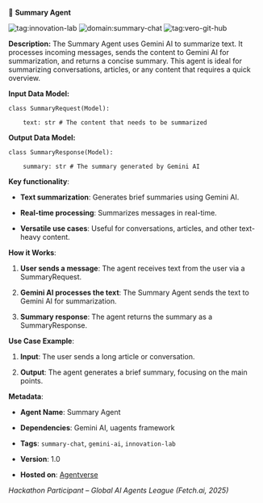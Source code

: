 🤖 **Summary Agent**

![tag:innovation-lab](https://img.shields.io/badge/innovation--lab-3D8BD3) 
![domain:summary-chat](https://img.shields.io/badge/domain%2Fchat-green) 
![tag:vero-git-hub](https://img.shields.io/badge/tag%2Fvero--git--hub-purple) 

 **Description:** The Summary Agent uses Gemini AI to summarize text. It processes incoming messages, sends the content to Gemini AI for summarization, and returns a concise summary. This agent is ideal for summarizing conversations, articles, or any content that requires a quick overview.


**Input Data Model:**

    class SummaryRequest(Model):
    
	    text: str # The content that needs to be summarized

**Output Data Model:**

    class SummaryResponse(Model):
    
	    summary: str # The summary generated by Gemini AI


**Key functionality**:
    
- **Text summarization**: Generates brief summaries using Gemini AI.
        
- **Real-time processing**: Summarizes messages in real-time.
        
- **Versatile use cases**: Useful for conversations, articles, and other text-heavy content.


**How it Works**:

1.  **User sends a message**: The agent receives text from the user via a SummaryRequest.
    
2.  **Gemini AI processes the text**: The Summary Agent sends the text to Gemini AI for summarization.
    
3.  **Summary response**: The agent returns the summary as a SummaryResponse.


**Use Case Example**:

1.  **Input**: The user sends a long article or conversation.
    
2.  **Output**: The agent generates a brief summary, focusing on the main points.
    

**Metadata**:

-   **Agent Name**: Summary Agent

-   **Dependencies**: Gemini AI, uagents framework

-   **Tags**: `summary-chat`, `gemini-ai`, `innovation-lab`

-   **Version**: 1.0

-   **Hosted on**: [Agentverse](https://agentverse.ai/agents/details/agent1qvl93v59uh72cu3fc637h4rdnlgcmjkg3f0xccusykk8y6pdh7x86ttzln8)


_Hackathon Participant – Global AI Agents League (Fetch.ai, 2025)_